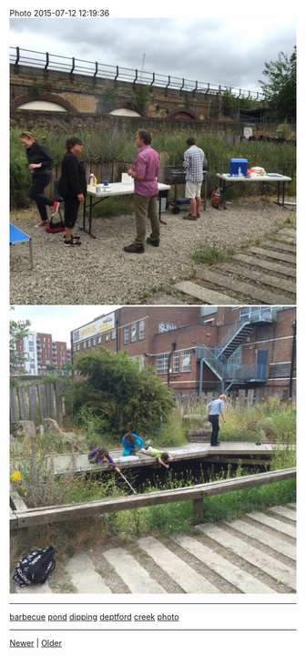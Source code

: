 <!--
title: Photo 2015-07-12 12
date: 2020-06-28T14:43:49.670Z
tags: barbecue, pond, dipping, deptford, creek, photo
-->


Photo 2015-07-12 12:19:36
![](123884671937-0.jpg)
![](123884671937-1.jpg)

<!--BOTTOM-POST-NAVIGATION-->
---

[barbecue](tag-barbecue.md) [pond](tag-pond.md) [dipping](tag-dipping.md) [deptford](tag-deptford.md) [creek](tag-creek.md) [photo](tag-photo.md)

---

[Newer](123219452382.md) | [Older](124401448922.md)